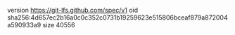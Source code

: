 version https://git-lfs.github.com/spec/v1
oid sha256:4d657ec2b16a0c0c352c0731b19259623e515806bceaf879a872004a590933a9
size 40556
